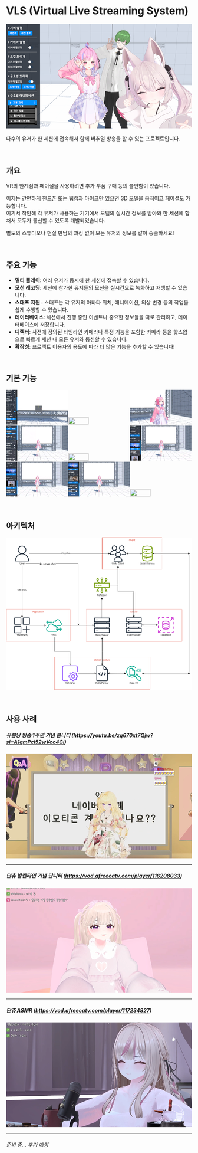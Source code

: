 # VLS (Virtual Live Streaming System)
<img src="./PNG/main.png">

다수의 유저가 한 세션에 접속해서 함께 버추얼 방송을 할 수 있는 프로젝트입니다.<br>

&nbsp;
## 개요
VR의 한계점과 페이셜을 사용하려면 추가 부품 구매 등의 불편함이 있습니다.

이제는 간편하게 핸드폰 또는 웹캠과 마이크만 있으면 3D 모델을 움직이고 페이셜도 가능합니다.<br>
여기서 착안해 각 유저가 사용하는 기기에서 모델의 실시간 정보를 받아와 한 세션에 합쳐서 모두가 통신할 수 있도록 개발되었습니다.

별도의 스튜디오나 현실 만남의 과정 없이 모든 유저의 정보를 같이 송출하세요!

&nbsp;
## 주요 기능
- **멀티 플레이**: 여러 유저가 동시에 한 세션에 접속할 수 있습니다.
- **모션 레코딩**: 세션에 참가한 유저들의 모션을 실시간으로 녹화하고 재생할 수 있습니다.
- **스태프 지원** :  스태프는 각 유저의 아바타 위치, 애니메이션, 의상 변경 등의 작업을 쉽게 수행할 수 있습니다.
- **데이터베이스**: 세션에서 진행 중인 이벤트나 중요한 정보들을 따로 관리하고, 데이터베이스에 저장합니다.
- **디렉터**: 사전에 정의된 타임라인 카메라나 특정 기능을 포함한 카메라 등을 핫스왑으로 빠르게 세션 내 모든 유저와 통신할 수 있습니다.
- **확장성**: 프로젝트 이용자의 용도에 따라 더 많은 기능을 추가할 수 있습니다!

&nbsp;
## 기본 기능
<img src="./GIF/1.gif" width="33.3%" height="33.3%"><img src="./GIF/2.gif" width="33.3%" height="33.3%"><img src="./GIF/3.gif" width="33.3%" height="33.3%">
<img src="./GIF/4.gif" width="33.3%" height="33.3%"><img src="./GIF/5.gif" width="33.3%" height="33.3%"><img src="./GIF/6.gif" width="33.3%" height="33.3%">
<img src="./GIF/7.gif" width="33.3%" height="33.3%"><img src="./GIF/8.gif" width="33.3%" height="33.3%"><img src="./GIF/9.gif" width="33.3%" height="33.3%">

&nbsp;
## 아키텍처
<img src="./PNG/Edit.png">

&nbsp;
## 사용 사례
##### 유봄냥 방송 1주년 기념 봄니티 (https://youtu.be/zq670xt7Qjw?si=A1qmPcl52wVcc4Gi)
<a href="https://youtu.be/zq670xt7Qjw?si=A1qmPcl52wVcc4Gi"><img src="./PNG/1.png"></a>

---

##### 단츄 발렌타인 기념 단니티 (https://vod.afreecatv.com/player/116208033)
<a href="https://vod.afreecatv.com/player/116208033"><img src="./PNG/2.png"></a>

---

##### 단츄 ASMR (https://vod.afreecatv.com/player/117234827)
<a href="https://vod.afreecatv.com/player/117234827"><img src="./PNG/3.png"></a>

---

###### 준비 중... 추가 예정
